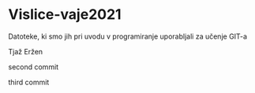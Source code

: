 # Vislice-vaje2021
Datoteke, ki smo jih pri uvodu v programiranje uporabljali za učenje GIT-a





Tjaž Eržen

second commit

third commit